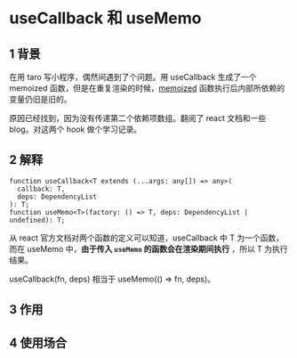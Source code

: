# useCallback 和 useMemo

## 1 背景

在用 taro 写小程序，偶然间遇到了个问题。用 useCallback 生成了一个 memoized 函数，但是在重复渲染的时候，[memoized](https://en.wikipedia.org/wiki/Memoization) 函数执行后内部所依赖的变量仍旧是旧的。

原因已经找到，因为没有传递第二个依赖项数组。翻阅了 react 文档和一些 blog。对这两个 hook 做个学习记录。

## 2 解释

```tsx
function useCallback<T extends (...args: any[]) => any>(
  callback: T,
  deps: DependencyList
): T;
function useMemo<T>(factory: () => T, deps: DependencyList | undefined): T;
```

从 react 官方文档对两个函数的定义可以知道，useCallback 中 T 为一个函数，而在 useMemo 中，**由于传入 `useMemo` 的函数会在渲染期间执行** ，所以 T 为执行结果。

useCallback(fn, deps) 相当于 useMemo(() => fn, deps)。

## 3 作用

## 4 使用场合
